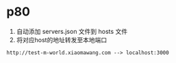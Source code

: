 # p80

1. 自动添加 servers.json 文件到 hosts 文件
2. 将对应host的地址转发至本地端口

```
http://test-m-world.xiaomawang.com --> localhost:3000
```
